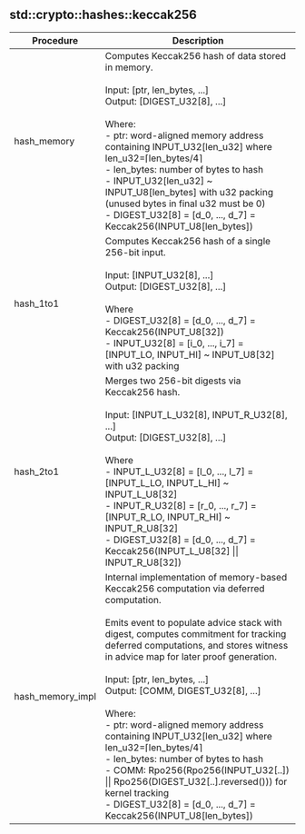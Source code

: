 
## std::crypto::hashes::keccak256
| Procedure | Description |
| ----------- | ------------- |
| hash_memory | Computes Keccak256 hash of data stored in memory.<br /><br />Input: [ptr, len_bytes, ...]<br />Output: [DIGEST_U32[8], ...]<br /><br />Where:<br />- ptr: word-aligned memory address containing INPUT_U32[len_u32] where len_u32=⌈len_bytes/4⌉<br />- len_bytes: number of bytes to hash<br />- INPUT_U32[len_u32] ~ INPUT_U8[len_bytes] with u32 packing (unused bytes in final u32 must be 0)<br />- DIGEST_U32[8] = [d_0, ..., d_7] = Keccak256(INPUT_U8[len_bytes])<br /> |
| hash_1to1 | Computes Keccak256 hash of a single 256-bit input.<br /><br />Input: [INPUT_U32[8], ...]<br />Output: [DIGEST_U32[8], ...]<br /><br />Where<br />- DIGEST_U32[8] = [d_0, ..., d_7] = Keccak256(INPUT_U8[32])<br />- INPUT_U32[8] = [i_0, ..., i_7] = [INPUT_LO, INPUT_HI] ~ INPUT_U8[32] with u32 packing<br /> |
| hash_2to1 | Merges two 256-bit digests via Keccak256 hash.<br /><br />Input: [INPUT_L_U32[8], INPUT_R_U32[8], ...]<br />Output: [DIGEST_U32[8], ...]<br /><br />Where<br />- INPUT_L_U32[8] = [l_0, ..., l_7] = [INPUT_L_LO, INPUT_L_HI] ~ INPUT_L_U8[32]<br />- INPUT_R_U32[8] = [r_0, ..., r_7] = [INPUT_R_LO, INPUT_R_HI] ~ INPUT_R_U8[32]<br />- DIGEST_U32[8] = [d_0, ..., d_7] = Keccak256(INPUT_L_U8[32] \|\| INPUT_R_U8[32])<br /> |
| hash_memory_impl | Internal implementation of memory-based Keccak256 computation via deferred computation.<br /><br />Emits event to populate advice stack with digest, computes commitment for tracking<br />deferred computations, and stores witness in advice map for later proof generation.<br /><br />Input: [ptr, len_bytes, ...]<br />Output: [COMM, DIGEST_U32[8], ...]<br /><br />Where:<br />- ptr: word-aligned memory address containing INPUT_U32[len_u32] where len_u32=⌈len_bytes/4⌉<br />- len_bytes: number of bytes to hash<br />- COMM: Rpo256(Rpo256(INPUT_U32[..]) \|\| Rpo256(DIGEST_U32[..].reversed())) for kernel tracking<br />- DIGEST_U32[8] = [d_0, ..., d_7] = Keccak256(INPUT_U8[len_bytes])<br /> |
